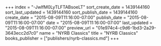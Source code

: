 +++
index = "-JwIfM0LyTLFTABsoeLT"
sort_create_date = 1439144160
sort_last_updated = 1439144160
sort_publish_date = 1439144160
create_date = "2015-08-09T11:16:00-07:00"
publish_date = "2015-08-09T11:16:00-07:00"
date = "2015-08-09T11:16:00-07:00"
last_updated = "2015-08-09T11:16:00-07:00"
preview_url = "01e974c4-c9d6-1bd3-2a29-3643ecc2d7c0"
name = "NYRB Classics"
title = "NYRB Classics"
books_publisher = ["publishers/nyrb-classics.md"]
+++
